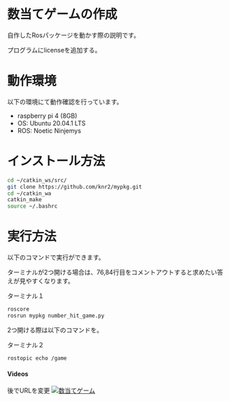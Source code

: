 # 数当てゲームの作成

自作したRosパッケージを動かす際の説明です。

プログラムにlicenseを追加する。

# 動作環境

以下の環境にて動作確認を行っています。

- raspberry pi 4 (8GB)
- OS: Ubuntu 20.04.1 LTS
- ROS: Noetic Ninjemys

# インストール方法

```sh
cd ~/catkin_ws/src/
git clone https://github.com/knr2/mypkg.git
cd ~/catkin_wa
catkin_make
source ~/.bashrc
```

# 実行方法

以下のコマンドで実行ができます。

ターミナルが2つ開ける場合は、76,84行目をコメントアウトすると求めたい答えが見やすくなります。

ターミナル１
```sh
roscore
rosrun mypkg number_hit_game.py
```

2つ開ける際は以下のコマンドを。

ターミナル２
```sh
rostopic echo /game
```

#### Videos

後でURLを変更
[![数当てゲーム](http://img.youtube.com/vi/UDOO2g307oI/hqdefault.jpg)](https://youtu.be/UDOO2g307oI)
